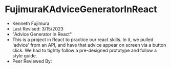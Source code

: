 # FujimuraKAdviceGeneratorInReact

- Kenneth Fujimura
- Last Revised: 3/15/2023
- "Advice Generator In React"
- This is a project in React to practice our react skills. In it, we pulled 'advice' from an API, and have that advice appear on screen via a button click. We had to tightly follow a pre-designed prototype and follow a style guide.
- Peer Reviewed By: 